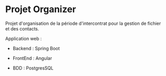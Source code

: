 # Projet Organizer

Projet d'organisation de la période d'intercontrat pour la gestion de fichier et des contacts.


Application web :

- Backend : Spring Boot

- FrontEnd : Angular

- BDD : PostgresSQL
